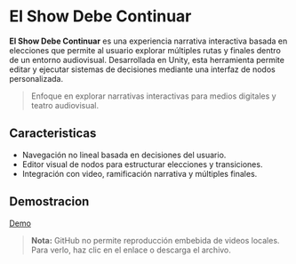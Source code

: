 # El Show Debe Continuar

**El Show Debe Continuar** es una experiencia narrativa interactiva basada en elecciones que permite al usuario explorar múltiples rutas y finales dentro de un entorno audiovisual. Desarrollada en Unity, esta herramienta permite editar y ejecutar sistemas de decisiones mediante una interfaz de nodos personalizada.

> Enfoque en explorar narrativas interactivas para medios digitales y teatro audiovisual.

## Caracteristicas

- Navegación no lineal basada en decisiones del usuario.  
- Editor visual de nodos para estructurar elecciones y transiciones.  
- Integración con video, ramificación narrativa y múltiples finales.  

## Demostracion

[Demo](./media/demo.mp4)

> **Nota:** GitHub no permite reproducción embebida de videos locales. Para verlo, haz clic en el enlace o descarga el archivo.
